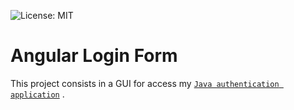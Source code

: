 ![License: MIT](https://img.shields.io/badge/License-MIT-blue.svg)

# Angular Login Form

This project consists in a GUI for access my [`Java authentication application`](https://github.com/valandro/java-auth-spring) .

